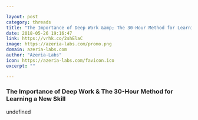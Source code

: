 ```yaml
---

layout: post
category: threads
title: "The Importance of Deep Work &amp; The 30-Hour Method for Learning a New Skill"
date: 2018-05-26 19:16:47
link: https://vrhk.co/2shElaC
image: https://azeria-labs.com/promo.png
domain: azeria-labs.com
author: "Azeria-Labs"
icon: https://azeria-labs.com/favicon.ico
excerpt: ""

---
```


### The Importance of Deep Work &amp; The 30-Hour Method for Learning a New Skill

undefined